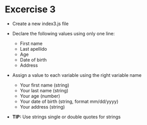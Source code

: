 # Excercise 3

* Create a new index3.js file
* Declare the following values using only one line: 
  * First name
  * Last apellido
  * Age
  * Date of birth
  * Address
* Assign a value to each variable using the right variable name
  * Your first name (string)
  * Your last name (string)
  * Your age (number)
  * Your date of birth (string, format mm/dd/yyyy)
  * Your address (string)

* **TIP:** Use strings single or double quotes for strings